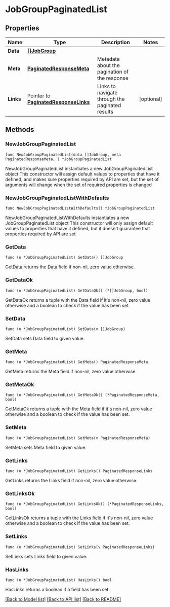 # JobGroupPaginatedList

## Properties

Name | Type | Description | Notes
------------ | ------------- | ------------- | -------------
**Data** | [**[]JobGroup**](JobGroup.md) |  | 
**Meta** | [**PaginatedResponseMeta**](PaginatedResponseMeta.md) | Metadata about the pagination of the response | 
**Links** | Pointer to [**PaginatedResponseLinks**](PaginatedResponseLinks.md) | Links to navigate through the paginated results | [optional] 

## Methods

### NewJobGroupPaginatedList

`func NewJobGroupPaginatedList(data []JobGroup, meta PaginatedResponseMeta, ) *JobGroupPaginatedList`

NewJobGroupPaginatedList instantiates a new JobGroupPaginatedList object
This constructor will assign default values to properties that have it defined,
and makes sure properties required by API are set, but the set of arguments
will change when the set of required properties is changed

### NewJobGroupPaginatedListWithDefaults

`func NewJobGroupPaginatedListWithDefaults() *JobGroupPaginatedList`

NewJobGroupPaginatedListWithDefaults instantiates a new JobGroupPaginatedList object
This constructor will only assign default values to properties that have it defined,
but it doesn't guarantee that properties required by API are set

### GetData

`func (o *JobGroupPaginatedList) GetData() []JobGroup`

GetData returns the Data field if non-nil, zero value otherwise.

### GetDataOk

`func (o *JobGroupPaginatedList) GetDataOk() (*[]JobGroup, bool)`

GetDataOk returns a tuple with the Data field if it's non-nil, zero value otherwise
and a boolean to check if the value has been set.

### SetData

`func (o *JobGroupPaginatedList) SetData(v []JobGroup)`

SetData sets Data field to given value.


### GetMeta

`func (o *JobGroupPaginatedList) GetMeta() PaginatedResponseMeta`

GetMeta returns the Meta field if non-nil, zero value otherwise.

### GetMetaOk

`func (o *JobGroupPaginatedList) GetMetaOk() (*PaginatedResponseMeta, bool)`

GetMetaOk returns a tuple with the Meta field if it's non-nil, zero value otherwise
and a boolean to check if the value has been set.

### SetMeta

`func (o *JobGroupPaginatedList) SetMeta(v PaginatedResponseMeta)`

SetMeta sets Meta field to given value.


### GetLinks

`func (o *JobGroupPaginatedList) GetLinks() PaginatedResponseLinks`

GetLinks returns the Links field if non-nil, zero value otherwise.

### GetLinksOk

`func (o *JobGroupPaginatedList) GetLinksOk() (*PaginatedResponseLinks, bool)`

GetLinksOk returns a tuple with the Links field if it's non-nil, zero value otherwise
and a boolean to check if the value has been set.

### SetLinks

`func (o *JobGroupPaginatedList) SetLinks(v PaginatedResponseLinks)`

SetLinks sets Links field to given value.

### HasLinks

`func (o *JobGroupPaginatedList) HasLinks() bool`

HasLinks returns a boolean if a field has been set.


[[Back to Model list]](../README.md#documentation-for-models) [[Back to API list]](../README.md#documentation-for-api-endpoints) [[Back to README]](../README.md)


